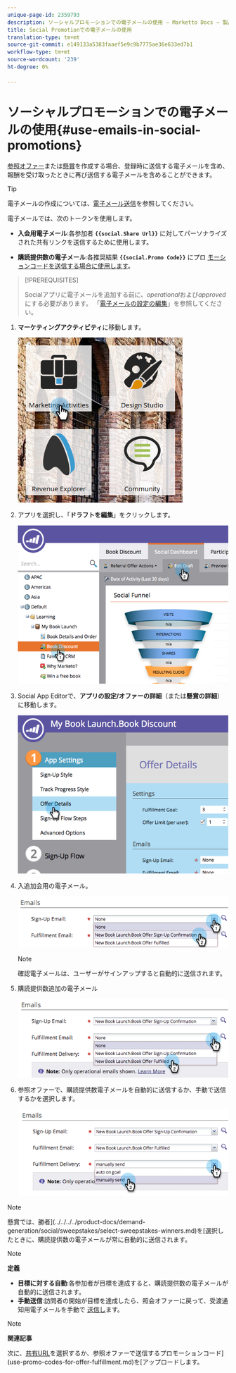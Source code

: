 ```yaml
---
unique-page-id: 2359793
description: ソーシャルプロモーションでの電子メールの使用 — Marketto Docs — 製品ドキュメント
title: Social Promotionでの電子メールの使用
translation-type: tm+mt
source-git-commit: e149133a5383faaef5e9c9b7775ae36e633ed7b1
workflow-type: tm+mt
source-wordcount: '239'
ht-degree: 0%

---
```



# ソーシャルプロモーションでの電子メールの使用{#use-emails-in-social-promotions}

[参照オファー](../../../../product-docs/demand-generation/social/referral-offers/create-a-referral-offer.md)または[懸賞](../../../../product-docs/demand-generation/social/sweepstakes/create-sweepstakes.md)を作成する場合、登録時に送信する電子メールを含め、報酬を受け取ったときに再び送信する電子メールを含めることができます。

>[!TIP]
>
>電子メールの作成については、[電子メール送信](../../../../getting-started/quick-wins/send-an-email.md)を参照してください。

電子メールでは、次のトークンを使用します。

* **入会用電子メール**:各参加者 **`{{social.Share Url}}`** に対してパーソナライズされた共有リンクを送信するために使用します。

* **購読提供数の電子メール**:各推奨結果 **`{{social.Promo Code}}`** にプロ [モーションコードを送信する場合に使用します](use-promo-codes-for-offer-fulfillment.md)。

>[!PREREQUISITES]
>
>Socialアプリに電子メールを追加する前に、*operational*&#x200B;および&#x200B;*approved*&#x200B;にする必要があります。 「[電子メールの設定の編集](../../../../product-docs/email-marketing/general/functions-in-the-editor/make-an-email-operational.md)」を参照してください。

1. **マーケティングアクティビティ**&#x200B;に移動します。

   ![](assets/ma.png)

1. アプリを選択し、「**ドラフトを編集**」をクリックします。

   ![](assets/image2014-9-19-16-3a12-3a33.png)

1. Social App Editorで、**アプリの設定/オファーの詳細**（または&#x200B;**懸賞の詳細**）に移動します。

   ![](assets/image2014-9-19-16-3a12-3a41.png)

1. 入追加会用の電子メール。

   ![](assets/image2014-9-19-16-3a12-3a49.png)

   >[!NOTE]
   >
   >確認電子メールは、ユーザーがサインアップすると自動的に送信されます。

1. 購読提供数追加の電子メール

   ![](assets/image2014-9-19-16-3a15-3a26.png)

1. 参照オファーで、購読提供数電子メールを自動的に送信するか、手動で送信するかを選択します。

   ![](assets/image2014-9-19-16-3a15-3a36.png)

>[!NOTE]
>
>懸賞では、勝者](../../../../product-docs/demand-generation/social/sweepstakes/select-sweepstakes-winners.md)を[選択したときに、購読提供数の電子メールが常に自動的に送信されます。

>[!NOTE]
>
>**定義**
>
>* **目標に対する自動**:各参加者が目標を達成すると、購読提供数の電子メールが自動的に送信されます。
>* **手動送信**:訪問者の開始が目標を達成したら、照会オファーに戻って、受渡通知用電子メールを手動で [送信し](../../../../product-docs/demand-generation/social/referral-offers/send-referral-offer-fulfillment-email.md)ます。

>



>[!NOTE]
>
>**関連記事**
>
>次に、[共有URL](choose-the-share-url-for-a-social-app.md)を選択するか、参照オファーで送信するプロモーションコード](use-promo-codes-for-offer-fulfillment.md)を[アップロードします。

